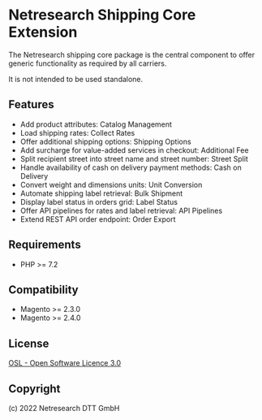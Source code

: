 Netresearch Shipping Core Extension
===================================

The Netresearch shipping core package is the central component to offer generic functionality as required by all carriers. 

It is not intended to be used standalone.

Features
--------

- Add product attributes: Catalog Management
- Load shipping rates: Collect Rates
- Offer additional shipping options: Shipping Options
- Add surcharge for value-added services in checkout: Additional Fee
- Split recipient street into street name and street number: Street Split
- Handle availability of cash on delivery payment methods: Cash on Delivery
- Convert weight and dimensions units: Unit Conversion
- Automate shipping label retrieval: Bulk Shipment
- Display label status in orders grid: Label Status
- Offer API pipelines for rates and label retrieval: API Pipelines
- Extend REST API order endpoint: Order Export

Requirements
------------

* PHP >= 7.2

Compatibility
-------------

* Magento >= 2.3.0
* Magento >= 2.4.0

License
-------

[OSL - Open Software Licence 3.0](http://opensource.org/licenses/osl-3.0.php)

Copyright
---------

(c) 2022 Netresearch DTT GmbH
